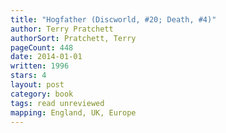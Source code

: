 ```yaml
---
title: "Hogfather (Discworld, #20; Death, #4)"
author: Terry Pratchett
authorSort: Pratchett, Terry
pageCount: 448
date: 2014-01-01
written: 1996
stars: 4
layout: post
category: book
tags: read unreviewed
mapping: England, UK, Europe
---
```

